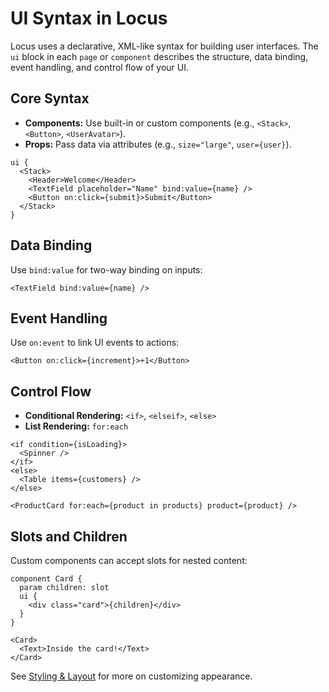 # UI Syntax in Locus

Locus uses a declarative, XML-like syntax for building user interfaces. The `ui` block in each `page` or `component` describes the structure, data binding, event handling, and control flow of your UI.

## Core Syntax

- **Components:** Use built-in or custom components (e.g., `<Stack>`, `<Button>`, `<UserAvatar>`).
- **Props:** Pass data via attributes (e.g., `size="large"`, `user={user}`).

```locus
ui {
  <Stack>
    <Header>Welcome</Header>
    <TextField placeholder="Name" bind:value={name} />
    <Button on:click={submit}>Submit</Button>
  </Stack>
}
```

## Data Binding

Use `bind:value` for two-way binding on inputs:

```locus
<TextField bind:value={name} />
```

## Event Handling

Use `on:event` to link UI events to actions:

```locus
<Button on:click={increment}>+1</Button>
```

## Control Flow

- **Conditional Rendering:** `<if>`, `<elseif>`, `<else>`
- **List Rendering:** `for:each`

```locus
<if condition={isLoading}>
  <Spinner />
</if>
<else>
  <Table items={customers} />
</else>

<ProductCard for:each={product in products} product={product} />
```

## Slots and Children

Custom components can accept slots for nested content:

```locus
component Card {
  param children: slot
  ui {
    <div class="card">{children}</div>
  }
}

<Card>
  <Text>Inside the card!</Text>
</Card>
```

See [Styling & Layout](../design-system/styling.md) for more on customizing appearance.
